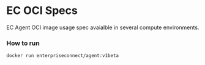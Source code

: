 # EC OCI Specs
EC Agent OCI image usage spec avaialble in several compute environments.

### How to run
```shell
docker run enterpriseconnect/agent:v1beta
```
